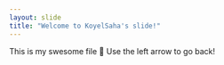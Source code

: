 ```yaml
---
layout: slide
title: "Welcome to KoyelSaha's slide!"
---
```

This is my swesome file :tada:
Use the left arrow to go back!










